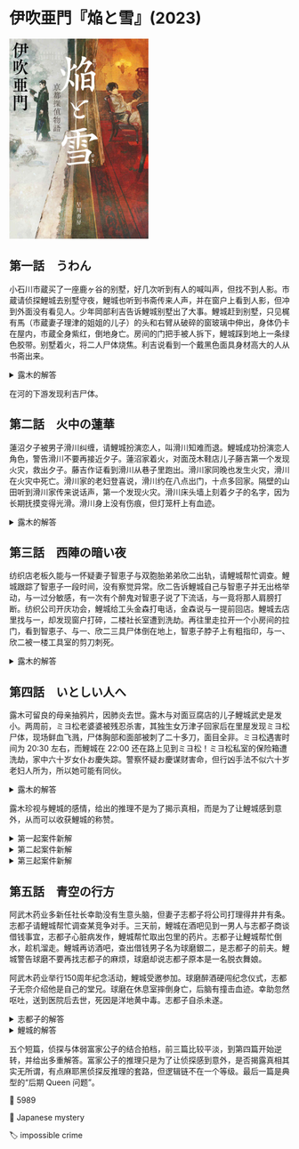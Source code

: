 # 伊吹亜門『焔と雪』(2023)

<img src=images/2023_cover.jpg width=250/>

## 第一話　うわん

小石川市蔵买了一座鹿ヶ谷的别墅，好几次听到有人的喊叫声，但找不到人影。市蔵请侦探鯉城去别墅守夜，鯉城也听到书斋传来人声，并在窗户上看到人影，但冲到外面没有看见人。少年岡部利吉告诉鯉城别墅出了大事。鯉城赶到别墅，只见梶有馬（市蔵妻子理津的姐姐的儿子）的头和右臂从破碎的窗玻璃中伸出，身体仍卡在屋内，市蔵全身紫红，倒地身亡。房间的门把手被人拆下，鯉城踩到地上一条绿色胶带。别墅着火，将二人尸体烧焦。利吉说看到一个戴黑色面具身材高大的人从书斋出来。

<details><summary>露木的解答</summary>
天花板里有个马蜂窝，有人进入别墅便会引发马蜂从窝里出来，在天花板里产生回声，听上去像是人的喊叫声。梶给市蔵注射峰毒，剥离通风孔上的胶带，伪装成马蜂蛰死人，但马蜂比梶预料的更早飞出，梶慌忙逃窜，撞破窗户而亡。利吉是梶的同谋，他看到的戴面具男人并不存在。
</details>

在河的下游发现利吉尸体。

## 第二話　火中の蓮華

蓮沼夕子被男子滑川纠缠，请鯉城扮演恋人，叫滑川知难而退。鯉城成功扮演恋人角色，警告滑川不要再接近夕子。蓮沼家着火，对面茂木鞋店儿子藤吉第一个发现火灾，救出夕子。藤吉作证看到滑川从巷子里跑出。滑川家同晚也发生火灾，滑川在火灾中死亡。滑川家的老妇登喜说，滑川约在八点出门，十点多回家。隔壁的山田听到滑川家传来说话声，第一个发现火灾。滑川床头墙上刻着夕子的名字，因为长期抚摸变得光滑。滑川身上没有伤痕，但灯笼杆上有血迹。

<details><summary>露木的解答</summary>
滑川计划烧死夕子，用同样火源点火自杀，完成殉情。
</details>

## 第三話　西陣の暗い夜

纺织店老板久能与一怀疑妻子智恵子与双胞胎弟弟欣二出轨，请鯉城帮忙调查。鯉城跟踪了智恵子一段时间，没有察觉异常。欣二告诉鯉城自己与智恵子并无出格举动，与一过分敏感，有一次有个醉鬼对智恵子说了下流话，与一竟将那人肩膀打断。纺织公司开庆功会，鯉城给工头金森打电话，金森说与一提前回店。鯉城去店里找与一，却发现窗户打碎，二楼社长室遭到洗劫。再往里走拉开一个小房间的拉门，看到智恵子、与一、欣二三具尸体倒在地上，智恵子脖子上有粗指印，与一、欣二被一楼工具室的剪刀刺死。

<details><summary>露木的解答</summary>
玻璃碎片掉在外面而不是里面，所以不是强盗入侵。与一给家中妻子打电话没人接，担心妻子与欣二幽会，急忙从庆功会撤退。与一赶到店里发现欣二和智恵子殉情自杀，因为无法接受妻子出轨，将现场伪造成强盗杀人（伏线：智恵子衣服凌乱，身上却没有任何淤青伤痕），然后用剪刀自杀。与一最爱的不是智恵子，而是对智恵子的守护。
</details>

## 第四話　いとしい人へ

露木可留良的母亲抽鸦片，因肺炎去世。露木与对面豆腐店的儿子鯉城武史是发小。两周前，ミヨ松老婆婆被残忍杀害，其独生女万津子回家后在里屋发现ミヨ松尸体，现场鲜血飞溅，尸体胸部和面部被刺了二十多刀，面目全非。ミヨ松遇害时间为 20:30 左右，而鯉城在 22:00 还在路上见到ミヨ松！ミヨ松私室的保险箱遭洗劫，家中六十岁女仆お慶失踪。警察怀疑お慶谋财害命，但行凶手法不似六十岁老妇人所为，所以她可能有同伙。

<details><summary>露木的解答</summary>
ミヨ松害怕受到黑帮报复，与万津子合谋害死お慶，伪造成谋财害命。万津子说お慶的左肩上有一个红色的枫叶状痣，是ミヨ松身上的标记，其实是撒谎。
</details>

露木珍视与鯉城的感情，给出的推理不是为了揭示真相，而是为了让鯉城感到意外，从而可以收获鯉城的称赞。

<details><summary>第一起案件新解</summary>
有人从外面用绳子把门把手捆住，导致梶在里面开不开门，被马蜂蛰死。犯人后来取走绳子，门把松动所以掉下来。有机会锁门的只有岡部利吉，但他如何得知梶打算杀死市蔵的计划？只能是通过市蔵的的妻子理津。理津把梶的计划泄露给同样喜欢她的利吉，为了用利吉除掉梶。
</details>

<details><summary>第二起案件新解</summary>
藤吉说滑川十点多从巷子里跑出，登喜却说滑川十点左右回家，两地相距一个小时，明显矛盾。藤吉为了获取夕子放心，九点多手持火种在夕子家附近徘徊，被滑川目睹。十点多藤吉终于下定决心放火，随后上演火中救人的戏码。藤吉将滑川灭口，纵火销毁证据。
</details>

<details><summary>第三起案件新解</summary>
抢劫犯扼杀智恵子，下楼时欣二正好回来，抢劫犯迅速拿了一把剪刀，跟在欣二后面，趁欣二发现智恵子尸体时将其刺死。与一回店后看到二人尸体，误以为二人殉情，嫉妒自杀。
</details>

## 第五話　青空の行方

阿武木药业多新任社长幸助没有生意头脑，但妻子志都子将公司打理得井井有条。志都子请鯉城帮忙调查某竞争对手。三天前，鯉城在酒吧见到一男人与志都子商谈借钱事宜，志都子心脏病发作，鯉城帮忙取出包里的药片。志都子让鯉城帮忙倒水，趁机溜走。鯉城再访酒吧，查出借钱男子名为球磨銀二，是志都子的前夫。鯉城警告球磨不要再找志都子的麻烦，球磨却说志都子原本是一名脱衣舞娘。

阿武木药业举行150周年纪念活动，鯉城受邀参加。球磨醉酒硬闯纪念仪式，志都子无奈介绍他是自己的堂兄。球磨在休息室摔倒身亡，后脑有撞击血迹。幸助忽然呕吐，送到医院后去世，死因是洋地黄中毒。志都子自杀未遂。

<details><summary>志都子的解答</summary>
志都子给了保安经理一份解酒药，让他给球磨解酒，球磨没有接受，幸助管保安要了药自己服下。解酒药不是毒药，而是强心剂洋地黄提取物，可以让过量饮酒的人心力衰竭。
</details>

<details><summary>鯉城的解答</summary>
鯉城为了帮志都子开解，创造新的解答：幸助发觉志都子要毒死球磨，猜到了二人的过去，便用花瓶杀死球磨，再服药自杀。
</details>

五个短篇，侦探与体弱富家公子的结合拍档，前三篇比较平淡，到第四篇开始逆转，并给出多重解答。富家公子的推理只是为了让侦探感到意外，是否揭露真相其实无所谓，有点麻耶黑侦探反推理的套路，但逻辑链不在一个等级。最后一篇是典型的“后期 Queen 问题”。

:link: 5989

:file_folder: Japanese mystery

:label: impossible crime
